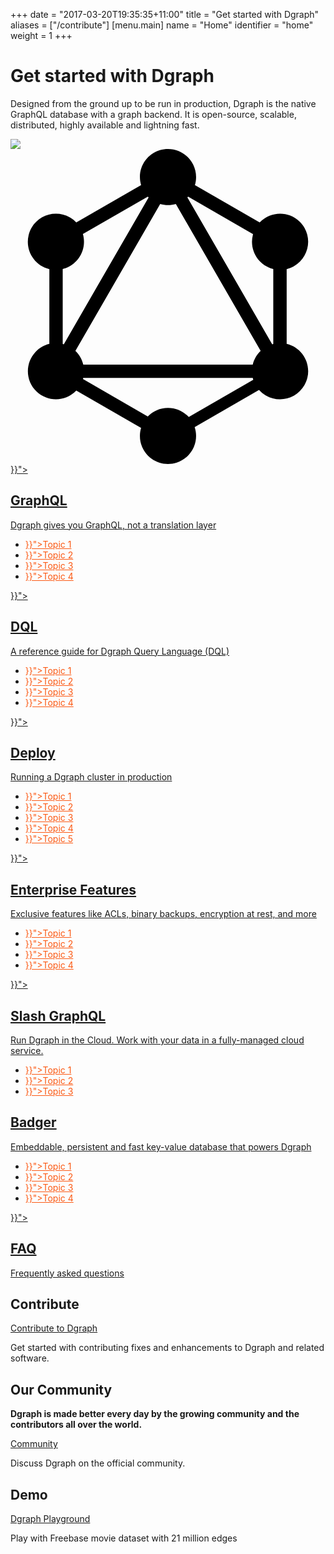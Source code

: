 +++
date = "2017-03-20T19:35:35+11:00"
title = "Get started with Dgraph"
aliases = ["/contribute"]
[menu.main]
  name = "Home"
  identifier = "home"
  weight = 1
+++

<div class="landing">
  <div class="hero">
    <h1>Get started with Dgraph</h1>
    <p>
      Designed from the ground up to be run in production, Dgraph is the native GraphQL database with a graph backend. It is open-source, scalable, distributed, highly available and lightning fast.
    </p>
    <img class="hero-deco" src="/images/hero-deco.png" />
  </div>
  <div class="item">
    <svg class="icon" role="img" viewBox="0 0 24 24" xmlns="http://www.w3.org/2000/svg"><title>GraphQL icon</title><path d="M14.051 2.751l4.935 2.85c.816-.859 2.173-.893 3.032-.077.148.14.274.301.377.477.589 1.028.232 2.339-.796 2.928-.174.1-.361.175-.558.223v5.699c1.146.273 1.854 1.423 1.58 2.569-.048.204-.127.4-.232.581-.592 1.023-1.901 1.374-2.927.782-.196-.113-.375-.259-.526-.429l-4.905 2.832c.372 1.124-.238 2.335-1.361 2.706-.217.071-.442.108-.67.108-1.181.001-2.139-.955-2.14-2.136 0-.205.029-.41.088-.609l-4.936-2.847c-.816.854-2.171.887-3.026.07-.854-.816-.886-2.171-.07-3.026.283-.297.646-.506 1.044-.603l.001-5.699c-1.15-.276-1.858-1.433-1.581-2.584.047-.198.123-.389.224-.566.592-1.024 1.902-1.374 2.927-.782.177.101.339.228.48.377l4.938-2.85C9.613 1.612 10.26.423 11.39.088 11.587.029 11.794 0 12 0c1.181-.001 2.139.954 2.14 2.134.001.209-.03.418-.089.617zm-.515.877c-.019.021-.037.039-.058.058l6.461 11.19c.026-.009.056-.016.082-.023V9.146c-1.145-.283-1.842-1.442-1.558-2.588.006-.024.012-.049.019-.072l-4.946-2.858zm-3.015.059l-.06-.06-4.946 2.852c.327 1.135-.327 2.318-1.461 2.645-.026.008-.051.014-.076.021v5.708l.084.023 6.461-11.19-.002.001zm2.076.507c-.39.112-.803.112-1.192 0l-6.46 11.189c.294.283.502.645.6 1.041h12.911c.097-.398.307-.761.603-1.044L12.597 4.194zm.986 16.227l4.913-2.838c-.015-.047-.027-.094-.038-.142H5.542l-.021.083 4.939 2.852c.388-.404.934-.653 1.54-.653.627 0 1.19.269 1.583.698z"/></svg>
    <a  href="{{< relref "graphql/overview/index.md">}}">
      <h2>GraphQL</h2>
      <p>
        Dgraph gives you GraphQL, not a translation layer
      </p></a>
      <ul>
      <li>
      <a class="cta" href="{{< relref "graphql/overview/index.md">}}">Topic 1</a></li>
      <li>
      <a class="cta" href="{{< relref "graphql/overview/index.md">}}">Topic 2</a></li>
      <li>
      <a class="cta" href="{{< relref "graphql/overview/index.md">}}">Topic 3</a></li>
      <li>
      <a class="cta" href="{{< relref "graphql/overview/index.md">}}">Topic 4</a></li>
      </ul>
  </div>
  <div class="item">
    <div class="icon"><i class="fa fa-code-fork" aria-hidden="true"></i></div>
    <a href="{{< relref "dql/_index.md">}}">
      <h2>DQL</h2>
      <p>
        A reference guide for Dgraph Query Language (DQL)
      </p>
    </a>
      <ul>
      <li>
      <a class="cta" href="{{< relref "graphql/overview/index.md">}}">Topic 1</a></li>
      <li>
      <a class="cta" href="{{< relref "graphql/overview/index.md">}}">Topic 2</a></li>
      <li>
      <a class="cta" href="{{< relref "graphql/overview/index.md">}}">Topic 3</a></li>
      <li>
      <a class="cta" href="{{< relref "graphql/overview/index.md">}}">Topic 4</a></li>
      </ul>
  </div>
  <div class="item">
    <div class="icon"><i class="fa fa-wrench" aria-hidden="true"></i></div>
    <a href="{{< relref "deploy/_index.md">}}">
      <h2>Deploy</h2>
      <p>
        Running a Dgraph cluster in production
      </p>
    </a>
      <ul>
      <li>
      <a class="cta" href="{{< relref "graphql/overview/index.md">}}">Topic 1</a></li>
      <li>
      <a class="cta" href="{{< relref "graphql/overview/index.md">}}">Topic 2</a></li>
      <li>
      <a class="cta" href="{{< relref "graphql/overview/index.md">}}">Topic 3</a></li>
      <li>
      <a class="cta" href="{{< relref "graphql/overview/index.md">}}">Topic 4</a></li>
      <li>
      <a class="cta" href="{{< relref "graphql/overview/index.md">}}">Topic 5</a></li>
      </ul>
  </div>

  <div class="item">
    <div class="icon"><i class="fa fa-building-o" aria-hidden="true"></i></div>
    <a href="{{< relref "enterprise-features/_index.md">}}">
      <h2>Enterprise Features</h2>
      <p>
        Exclusive features like ACLs, binary backups, encryption at rest, and more
      </p>
    </a>
      <ul>
      <li>
      <a class="cta" href="{{< relref "graphql/overview/index.md">}}">Topic 1</a></li>
      <li>
      <a class="cta" href="{{< relref "graphql/overview/index.md">}}">Topic 2</a></li>
      <li>
      <a class="cta" href="{{< relref "graphql/overview/index.md">}}">Topic 3</a></li>
      <li>
      <a class="cta" href="{{< relref "graphql/overview/index.md">}}">Topic 4</a></li>
      </ul>
  </div>
  <div class="item">
    <div class="icon"><i class="lni lni-cloud" aria-hidden="true"></i></div>
    <a href="{{< relref "slash-graphql/_index.md">}}">
      <h2>Slash GraphQL</h2>
      <p>
        Run Dgraph in the Cloud. 
        Work with your data in a fully-managed cloud service.
      </p>
    </a>
      <ul>
      <li>
      <a class="cta" href="{{< relref "graphql/overview/index.md">}}">Topic 1</a></li>
      <li>
      <a class="cta" href="{{< relref "graphql/overview/index.md">}}">Topic 2</a></li>
      <li>
      <a class="cta" href="{{< relref "graphql/overview/index.md">}}">Topic 3</a></li>
      </ul>
  </div>
  <div class="item">
    <div class="icon"><i class="fa fa-cog" aria-hidden="true"></i></div>
    <a href="https://dgraph.io/docs/badger">
      <h2>Badger</h2>
      <p>
        Embeddable, persistent and fast key-value database that powers Dgraph
      </p>
    </a>
      <ul>
      <li>
      <a class="cta" href="{{< relref "graphql/overview/index.md">}}">Topic 1</a></li>
      <li>
      <a class="cta" href="{{< relref "graphql/overview/index.md">}}">Topic 2</a></li>
      <li>
      <a class="cta" href="{{< relref "graphql/overview/index.md">}}">Topic 3</a></li>
      <li>
      <a class="cta" href="{{< relref "graphql/overview/index.md">}}">Topic 4</a></li>
      </ul>
  </div>

  <div class="item">
    <div class="icon"><i class="fa fa-question-circle-o" aria-hidden="true"></i></div>
    <a href="{{< relref "faq/_index.md">}}">
      <h2>FAQ</h2>
      <p>
        Frequently asked questions
      </p>
    </a>
  </div>

</div>

## Contribute

<section class="toc">
  <div class="container">
    <div class="row row-no-padding">
      <div class="col-12 col-sm-6">
        <div class="section-item">
          <div class="section-name">
            <a href="https://github.com/dgraph-io/dgraph/blob/master/CONTRIBUTING.md">
              Contribute to Dgraph
            </a>
          </div>
          <p class="section-desc">
            Get started with contributing fixes and enhancements to Dgraph and related software.
          </p>
        </div>
      </div>
      </div>
  </div>
</section>

## Our Community

**Dgraph is made better every day by the growing community and the contributors all over the world.**

<section class="toc">
  <div class="container">
    <div class="row row-no-padding">
      <div class="col-12 col-sm-6">
        <div class="section-item">
          <div class="section-name">
            <a href="https://discuss.dgraph.io">
              Community
            </a>
          </div>
          <p class="section-desc">
            Discuss Dgraph on the official community.
          </p>
        </div>
      </div>
    </div>
  </div>
</section>

## Demo

<section class="toc">
  <div class="container">
    <div class="row row-no-padding">
      <div class="col-12 col-sm-6">
        <div class="section-item">
          <div class="section-name">
            <a href="https://play.dgraph.io">
              Dgraph Playground
            </a>
          </div>
          <p class="section-desc">
            Play with Freebase movie dataset with 21 million edges
          </p>
        </div>
      </div>
    </div>
  </div>
</section>

<style>
  a.cta {
    color: #fb5812;
  }
  .content-wrapper {
    margin: 0 auto;
    max-width: 1200px;
    border: none;
  }
  article {
    max-width: none;
  }
  article h1 {
    border: none;
  }
  #sidebar {
    display: none;
  }
  article h1.post-title {
    display: none;
  }
</style>
